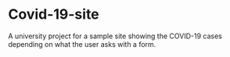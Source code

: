 # Covid-19-site
A university project for a sample site showing the COVID-19 cases depending on what the user asks with a form.
